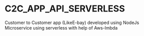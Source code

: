 # C2C_APP_API_SERVERLESS

Customer to Customer app (LikeE-bay) developed using NodeJs Microservice using serverless with help of Aws-lmbda

